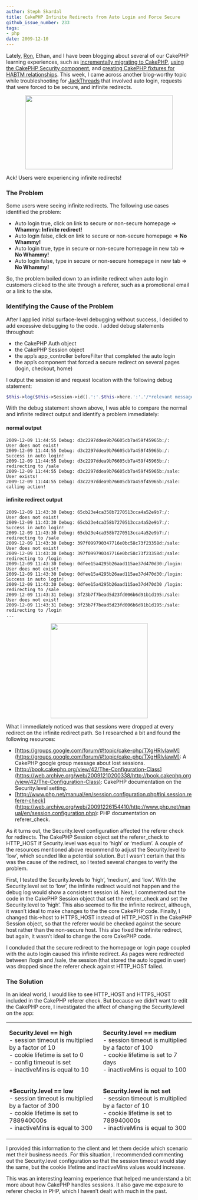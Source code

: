 ```yaml
---
author: Steph Skardal
title: CakePHP Infinite Redirects from Auto Login and Force Secure
github_issue_number: 233
tags:
- php
date: 2009-12-10
---
```


Lately, [Ron](/team/ron-phipps/), Ethan, and I have been blogging about several of our CakePHP learning experiences, such as [incrementally migrating to CakePHP](/blog/2009/12/iterative-migration-of-legacy/), [using the CakePHP Security component](/blog/2009/12/using-security-component-and/), and [creating CakePHP fixtures for HABTM relationships](/blog/2009/11/test-fixtures-for-cakephp-has-and/). This week, I came across another blog-worthy topic while troubleshooting for [JackThreads](https://www.jackthreads.com) that involved auto login, requests that were forced to be secure, and infinite redirects.

<a href="https://2.bp.blogspot.com/_wWmWqyCEKEs/SyErTpCsuAI/AAAAAAAACyU/mLM1yidKsK0/s1600-h/infinite_redirect.png" onblur="try {parent.deselectBloggerImageGracefully();} catch(e) {}"><img alt="" border="0" id="BLOGGER_PHOTO_ID_5413655843510728706" src="/blog/2009/12/cakephp-infinite-redirects-from-auto/image-0.png" style="display:block; margin:0px auto 10px; text-align:center;cursor:pointer; cursor:hand;width: 400px; height: 201px;"/></a>

Ack! Users were experiencing infinite redirects!

### The Problem

Some users were seeing infinite redirects. The following use cases identified the problem:

- Auto login true, click on link to secure or non-secure homepage => **Whammy: Infinite redirect!**
- Auto login false, click on link to secure or non-secure homepage => **No Whammy!**
- Auto login true, type in secure or non-secure homepage in new tab => **No Whammy!**
- Auto login false, type in secure or non-secure homepage in new tab => **No Whammy!**

So, the problem boiled down to an infinite redirect when auto login customers clicked to the site through a referer, such as a promotional email or a link to the site.

### Identifying the Cause of the Problem

After I applied initial surface-level debugging without success, I decided to add excessive debugging to the code. I added debug statements throughout:

- the CakePHP Auth object
- the CakePHP Session object
- the app’s app_controller beforeFilter that completed the auto login
- the app’s component that forced a secure redirect on several pages (login, checkout, home)

I output the session id and request location with the following debug statement:

```php
$this->log($this->Session->id().':'.$this->here.':'.'/*relevant message about whatsup*/', LOG_DEBUG);
```

With the debug statement shown above, I was able to compare the normal and infinite redirect output and identify a problem immediately:

#### normal output

```plain
2009-12-09 11:44:55 Debug: d3c2297ddea9b76605cb7a459f45965b:/:     User does not exist!
2009-12-09 11:44:55 Debug: d3c2297ddea9b76605cb7a459f45965b:/:     Success in auto login!
2009-12-09 11:44:55 Debug: d3c2297ddea9b76605cb7a459f45965b:/:     redirecting to /sale
2009-12-09 11:44:55 Debug: d3c2297ddea9b76605cb7a459f45965b:/sale: User exists!
2009-12-09 11:44:55 Debug: d3c2297ddea9b76605cb7a459f45965b:/sale: calling action!
```

#### infinite redirect output

```plain
2009-12-09 11:43:30 Debug: 65cb23e4ca358b7270513cca4a52e9b7:/:      User does not exist!
2009-12-09 11:43:30 Debug: 65cb23e4ca358b7270513cca4a52e9b7:/:      Success in auto login!
2009-12-09 11:43:30 Debug: 65cb23e4ca358b7270513cca4a52e9b7:/:      redirecting to /sale
2009-12-09 11:43:30 Debug: 397f099790347716e0bc58c73f23358d:/sale:  User does not exist!
2009-12-09 11:43:30 Debug: 397f099790347716e0bc58c73f23358d:/sale:  redirecting to /login
2009-12-09 11:43:30 Debug: 0dfee15a4295b26aad115ae37d470d30:/login: User does not exist!
2009-12-09 11:43:30 Debug: 0dfee15a4295b26aad115ae37d470d30:/login: Success in auto login!
2009-12-09 11:43:30 Debug: 0dfee15a4295b26aad115ae37d470d30 /login: redirecting to /sale
2009-12-09 11:43:31 Debug: 3f23b7f7bead5d23fd006b6d91b1d195:/sale:  User does not exist!
2009-12-09 11:43:31 Debug: 3f23b7f7bead5d23fd006b6d91b1d195:/sale:  redirecting to /login
...
```

<a href="https://1.bp.blogspot.com/_wWmWqyCEKEs/SyEsCNS5J6I/AAAAAAAACyc/B3qvQAD_XhA/s1600-h/whammy.jpg" onblur="try {parent.deselectBloggerImageGracefully();} catch(e) {}"><img alt="" border="0" id="BLOGGER_PHOTO_ID_5413656643516311458" src="/blog/2009/12/cakephp-infinite-redirects-from-auto/image-1.jpeg" style="display:block; margin:0px auto 10px; text-align:center;cursor:pointer; cursor:hand;width: 263px; height: 258px;"/></a>

What I immediately noticed was that sessions were dropped at every redirect on the infinite redirect path. So I researched a bit and found the following resources:

- [https://groups.google.com/forum/#!topic/cake-php/TXgHRlvlawM](https://groups.google.com/forum/#!topic/cake-php/TXgHRlvlawM): A CakePHP google group message about lost sessions.
- [http://book.cakephp.org/view/42/The-Configuration-Class](https://web.archive.org/web/20091210200338/http://book.cakephp.org/view/42/The-Configuration-Class): CakePHP documentation on the Security.level setting.
- [http://www.php.net/manual/en/session.configuration.php#ini.session.referer-check](https://web.archive.org/web/20091226154410/http://www.php.net/manual/en/session.configuration.php): PHP documentation on referer_check.

As it turns out, the Security.level configuration affected the referer check for redirects. The CakePHP Session object set the referer_check to HTTP_HOST if Security.level was equal to ‘high’ or ‘medium’. A couple of the resources mentioned above recommend to adjust the Security.level to ‘low’, which sounded like a potential solution. But I wasn’t certain that this was the cause of the redirect, so I tested several changes to verify the problem.

First, I tested the Security.levels to ‘high’, ‘medium’, and ‘low’. With the Security.level set to ‘low’, the infinite redirect would not happen and the debug log would show a consistent session id. Next, I commented out the code in the CakePHP Session object that set the referer_check and set the Security.level to ‘high’. This also seemed to fix the infinite redirect, although, it wasn’t ideal to make changes to the the core CakePHP code. Finally, I changed this->host to HTTPS_HOST instead of HTTP_HOST in the CakePHP Session object, so that the referer would be checked against the secure host rather than the non-secure host. This also fixed the infinite redirect, but again, it wasn’t ideal to change the core CakePHP code.

I concluded that the secure redirect to the homepage or login page coupled with the auto login caused this infinite redirect. As pages were redirected between /login and /sale, the session (that stored the auto logged in user) was dropped since the referer check against HTTP_HOST failed.

### The Solution

In an ideal world, I would like to see HTTP_HOST and HTTPS_HOST included in the CakePHP referer check. But because we didn’t want to edit the CakePHP core, I investigated the affect of changing the Security.level on the app:

<table width="100%">
<tbody><tr>
<td valign="top">
<p><b>Security.level == high</b><br/>
- session timeout is multiplied by a factor of 10<br/>
- cookie lifetime is set to 0<br/>
- config timeout is set<br/>
- inactiveMins is equal to 10</p>
</td>
<td valign="top">
<p><b>Security.level == medium</b><br/>
- session timeout is multiplied by a factor of 100<br/>
- cookie lifetime is set to 7 days<br/>
- inactiveMins is equal to 100</p>
</td>
</tr><tr>
<td valign="top">
<p><b>*Security.level == low</b><br/>
- session timeout is multiplied by a factor of 300<br/>
- cookie lifetime is set to 788940000s<br/>
- inactiveMins is equal to 300</p>
</td>
<td valign="top">
<p><b>Security.level is not set</b><br/>
- session timeout is multiplied by a factor of 10<br/>
- cookie lifetime is set to 788940000s<br/>
- inactiveMins is equal to 300<br/></p>
</td>
</tr>
</tbody></table>

I provided this information to the client and let them decide which scenario met their business needs. For this situation, I recommended commenting out the Security.level configuration so that the session timeout would stay the same, but the cookie lifetime and inactiveMins values would increase.

This was an interesting learning experience that helped me understand a bit more about how CakePHP handles sessions. It also gave me exposure to referer checks in PHP, which I haven’t dealt with much in the past.
